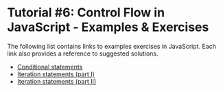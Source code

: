 # Tutorial #6: Control Flow in JavaScript - Examples & Exercises

The following list contains links to examples exercises in JavaScript. Each link also provides a reference to suggested solutions.
- [Conditional statements](https://jsfiddle.net/joseortiz/z49wev13/)
- [Iteration statements (part I)](https://jsfiddle.net/joseortiz/zy4djg2v/)
- [Iteration statements (part II)](https://jsfiddle.net/joseortiz/dsw1eov9/)
